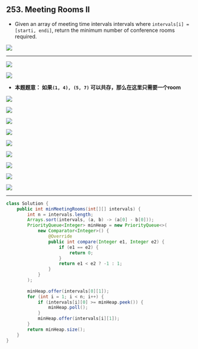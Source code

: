 ## 253. Meeting Rooms II

- Given an array of meeting time intervals intervals where 
  `intervals[i] = [starti, endi]`, return the minimum number of conference rooms 
  required.

![](img/2021-09-23-00-21-38.png)

---

![](img/2021-09-23-00-22-43.png)

![](img/2021-09-23-00-23-30.png)

- **本题题意： 如果`(1, 4), (5, 7)` 可以共存，那么在这里只需要一个room**

![](img/2021-09-23-00-23-56.png)

![](img/2021-09-23-11-41-22.png)

![](img/2021-09-23-11-42-12.png)

![](img/2021-09-23-11-43-03.png)

![](img/2021-09-23-11-46-13.png)

![](img/2021-09-23-11-46-50.png)

![](img/2021-09-23-11-48-50.png)

![](img/2021-09-23-11-49-07.png)

![](img/2021-09-23-11-50-29.png)

---

```java
class Solution {
    public int minMeetingRooms(int[][] intervals) {
        int n = intervals.length;
        Arrays.sort(intervals, (a, b) -> (a[0] - b[0]));
        PriorityQueue<Integer> minHeap = new PriorityQueue<>(
            new Comparator<Integer>() {
                @Override
                public int compare(Integer e1, Integer e2) {
                    if (e1 == e2) {
                        return 0;
                    }
                    return e1 < e2 ? -1 : 1;
                }                
            }
        );
        
        minHeap.offer(intervals[0][1]);
        for (int i = 1; i < n; i++) {
            if (intervals[i][0] >= minHeap.peek()) {
                minHeap.poll();
            }
            minHeap.offer(intervals[i][1]);
        }
        return minHeap.size();
    }
}
```